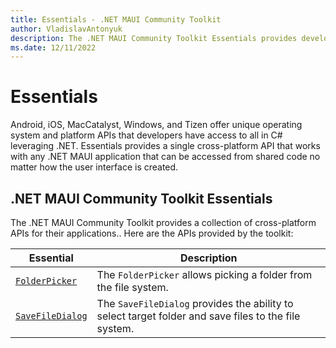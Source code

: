 ```yaml
---
title: Essentials - .NET MAUI Community Toolkit
author: VladislavAntonyuk
description: The .NET MAUI Community Toolkit Essentials provides developers with cross-platform APIs for their applications.
ms.date: 12/11/2022
---
```


# Essentials

Android, iOS, MacCatalyst, Windows, and Tizen offer unique operating system and platform APIs that developers have access to all in C# leveraging .NET. Essentials provides a single cross-platform API that works with any .NET MAUI application that can be accessed from shared code no matter how the user interface is created.

## .NET MAUI Community Toolkit Essentials

The .NET MAUI Community Toolkit provides a collection of cross-platform APIs for their applications.. Here are the APIs provided by the toolkit:

| Essential | Description |
| --------- | ----------- |
| [`FolderPicker`](../essentials/folder-picker.md) | The `FolderPicker` allows picking a folder from the file system. |
| [`SaveFileDialog`](../essentials/save-file-dialog.md) | The `SaveFileDialog` provides the ability to select target folder and save files to the file system. |
